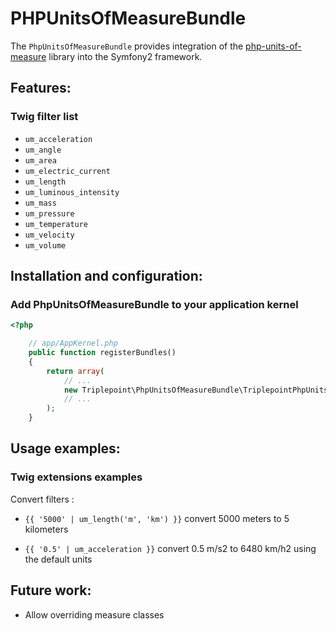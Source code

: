 PHPUnitsOfMeasureBundle
=======================

The `PhpUnitsOfMeasureBundle` provides integration of the [php-units-of-measure](https://github.com/triplepoint/php-units-of-measure) library into the Symfony2 framework.


## Features:

### Twig filter list

- `um_acceleration`
- `um_angle`
- `um_area`
- `um_electric_current`
- `um_length`
- `um_luminous_intensity`
- `um_mass`
- `um_pressure`
- `um_temperature`
- `um_velocity`
- `um_volume`

## Installation and configuration:

### Add PhpUnitsOfMeasureBundle to your application kernel

``` php
<?php

    // app/AppKernel.php
    public function registerBundles()
    {
        return array(
            // ...
            new Triplepoint\PhpUnitsOfMeasureBundle\TriplepointPhpUnitsOfMeasureBundle(),
            // ...
        );
    }
```

## Usage examples:

### Twig extensions examples

Convert filters :

- `{{ '5000' | um_length('m', 'km') }}` convert 5000 meters to 5 kilometers

- `{{ '0.5' | um_acceleration }}` convert 0.5 m/s2 to 6480 km/h2 using the default units

## Future work:

* Allow overriding measure classes

